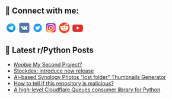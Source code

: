 ## 🔎 Connect with me:
[<img src="https://github.com/bullbesh/bullbesh/blob/main/images/Telegram.png" width="32" height="32" />](https://t.me/bullbesh)
[<img src="https://github.com/bullbesh/bullbesh/blob/main/images/VK.png" width="32" height="32" />](https://vk.com/bullbesh)
[<img src="https://github.com/bullbesh/bullbesh/blob/main/images/Twitter.png" width="32" height="32" />](https://twitter.com/bullbesh1)
[<img src="https://github.com/bullbesh/bullbesh/blob/main/images/Instagram.png" width="32" height="32" />](https://www.instagram.com/bullbesh)
[<img src="https://github.com/bullbesh/bullbesh/blob/main/images/Reddit.png" width="32" height="32" />](https://www.reddit.com/user/bullbesh)
[<img src="https://github.com/bullbesh/bullbesh/blob/main/images/YouTube.png" width="32" height="32" />](https://www.youtube.com/channel/UCtfjRs6uzgq5mfm8S06WTcg)

## 📕 Latest r/Python Posts
<!-- BLOG-POST-LIST:START -->
- [*Noobie* My Second Project?](https://www.reddit.com/r/Python/comments/1mttoh3/noobie_my_second_project/)
- [Stockdex: introduce new release](https://www.reddit.com/r/Python/comments/1mtsrl0/stockdex_introduce_new_release/)
- [AI-based Synology Photos &quot;lost folder&quot; Thumbnails Generator](https://www.reddit.com/r/Python/comments/1mtr07d/aibased_synology_photos_lost_folder_thumbnails/)
- [How to tell if this repository is malicious?](https://www.reddit.com/r/Python/comments/1mtqvl6/how_to_tell_if_this_repository_is_malicious/)
- [A high-level Cloudflare Queues consumer library for Python](https://www.reddit.com/r/Python/comments/1mtivrf/a_highlevel_cloudflare_queues_consumer_library/)
<!-- BLOG-POST-LIST:END -->
